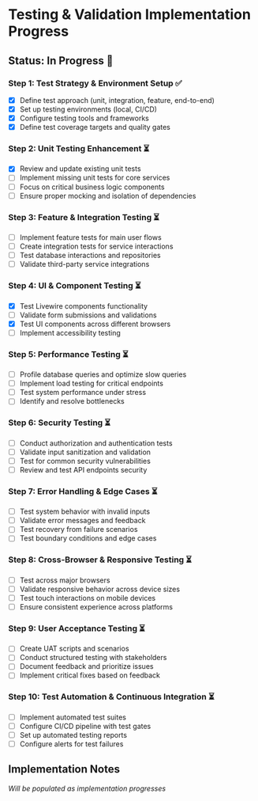 # Testing & Validation Implementation Progress

## Status: In Progress 🚧

### Step 1: Test Strategy & Environment Setup ✅
- [x] Define test approach (unit, integration, feature, end-to-end)
- [x] Set up testing environments (local, CI/CD)
- [x] Configure testing tools and frameworks
- [x] Define test coverage targets and quality gates

### Step 2: Unit Testing Enhancement ⏳
- [x] Review and update existing unit tests
- [ ] Implement missing unit tests for core services
- [ ] Focus on critical business logic components
- [ ] Ensure proper mocking and isolation of dependencies

### Step 3: Feature & Integration Testing ⏳
- [ ] Implement feature tests for main user flows
- [ ] Create integration tests for service interactions
- [ ] Test database interactions and repositories
- [ ] Validate third-party service integrations

### Step 4: UI & Component Testing ⏳
- [x] Test Livewire components functionality
- [ ] Validate form submissions and validations
- [x] Test UI components across different browsers
- [ ] Implement accessibility testing

### Step 5: Performance Testing ⏳
- [ ] Profile database queries and optimize slow queries
- [ ] Implement load testing for critical endpoints
- [ ] Test system performance under stress
- [ ] Identify and resolve bottlenecks

### Step 6: Security Testing ⏳
- [ ] Conduct authorization and authentication tests
- [ ] Validate input sanitization and validation
- [ ] Test for common security vulnerabilities
- [ ] Review and test API endpoints security

### Step 7: Error Handling & Edge Cases ⏳
- [ ] Test system behavior with invalid inputs
- [ ] Validate error messages and feedback
- [ ] Test recovery from failure scenarios
- [ ] Test boundary conditions and edge cases

### Step 8: Cross-Browser & Responsive Testing ⏳
- [ ] Test across major browsers
- [ ] Validate responsive behavior across device sizes
- [ ] Test touch interactions on mobile devices
- [ ] Ensure consistent experience across platforms

### Step 9: User Acceptance Testing ⏳
- [ ] Create UAT scripts and scenarios
- [ ] Conduct structured testing with stakeholders
- [ ] Document feedback and prioritize issues
- [ ] Implement critical fixes based on feedback

### Step 10: Test Automation & Continuous Integration ⏳
- [ ] Implement automated test suites
- [ ] Configure CI/CD pipeline with test gates
- [ ] Set up automated testing reports
- [ ] Configure alerts for test failures

## Implementation Notes
*Will be populated as implementation progresses*
